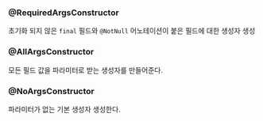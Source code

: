 ### @RequiredArgsConstructor

초기화 되지 않은 `final` 필드와 `@NotNull` 어노테이션이 붙은 필드에 대한 생성자 생성



### @AllArgsConstructor

모든 필드 값을 파라미터로 받는 생성자를 만들어준다.



### @NoArgsConstructor

파라미터가 없는 기본 생성자 생성한다.



